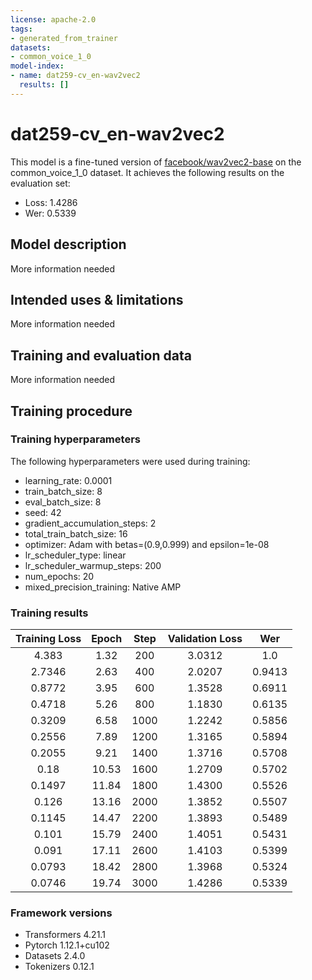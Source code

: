 ```yaml
---
license: apache-2.0
tags:
- generated_from_trainer
datasets:
- common_voice_1_0
model-index:
- name: dat259-cv_en-wav2vec2
  results: []
---
```


<!-- This model card has been generated automatically according to the information the Trainer had access to. You
should probably proofread and complete it, then remove this comment. -->

# dat259-cv_en-wav2vec2

This model is a fine-tuned version of [facebook/wav2vec2-base](https://huggingface.co/facebook/wav2vec2-base) on the common_voice_1_0 dataset.
It achieves the following results on the evaluation set:
- Loss: 1.4286
- Wer: 0.5339

## Model description

More information needed

## Intended uses & limitations

More information needed

## Training and evaluation data

More information needed

## Training procedure

### Training hyperparameters

The following hyperparameters were used during training:
- learning_rate: 0.0001
- train_batch_size: 8
- eval_batch_size: 8
- seed: 42
- gradient_accumulation_steps: 2
- total_train_batch_size: 16
- optimizer: Adam with betas=(0.9,0.999) and epsilon=1e-08
- lr_scheduler_type: linear
- lr_scheduler_warmup_steps: 200
- num_epochs: 20
- mixed_precision_training: Native AMP

### Training results

| Training Loss | Epoch | Step | Validation Loss | Wer    |
|:-------------:|:-----:|:----:|:---------------:|:------:|
| 4.383         | 1.32  | 200  | 3.0312          | 1.0    |
| 2.7346        | 2.63  | 400  | 2.0207          | 0.9413 |
| 0.8772        | 3.95  | 600  | 1.3528          | 0.6911 |
| 0.4718        | 5.26  | 800  | 1.1830          | 0.6135 |
| 0.3209        | 6.58  | 1000 | 1.2242          | 0.5856 |
| 0.2556        | 7.89  | 1200 | 1.3165          | 0.5894 |
| 0.2055        | 9.21  | 1400 | 1.3716          | 0.5708 |
| 0.18          | 10.53 | 1600 | 1.2709          | 0.5702 |
| 0.1497        | 11.84 | 1800 | 1.4300          | 0.5526 |
| 0.126         | 13.16 | 2000 | 1.3852          | 0.5507 |
| 0.1145        | 14.47 | 2200 | 1.3893          | 0.5489 |
| 0.101         | 15.79 | 2400 | 1.4051          | 0.5431 |
| 0.091         | 17.11 | 2600 | 1.4103          | 0.5399 |
| 0.0793        | 18.42 | 2800 | 1.3968          | 0.5324 |
| 0.0746        | 19.74 | 3000 | 1.4286          | 0.5339 |


### Framework versions

- Transformers 4.21.1
- Pytorch 1.12.1+cu102
- Datasets 2.4.0
- Tokenizers 0.12.1
